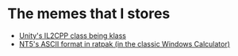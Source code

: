 # The memes that I stores

- [Unity's IL2CPP class being klass](./klass.md)
- [NT5's ASCII format in ratpak (in the classic Windows Calculator)](./ascii_format_since_nt5.md)
